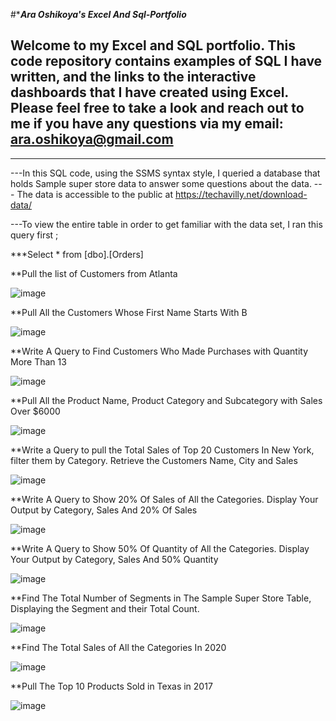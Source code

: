 #****Ara Oshikoya's Excel And Sql-Portfolio***

## Welcome to my Excel and SQL portfolio. This code repository contains examples of SQL I have written,	and the links to the interactive dashboards that I have created using Excel. Please feel free to take a look and reach out to me if you have any questions via	my email: ara.oshikoya@gmail.com										


_____________________________________

---In this SQL code, using the SSMS syntax style, I queried a database that holds Sample super store data to answer some questions about the data.
--- The data is accessible to the public at https://techavilly.net/download-data/


---To view the entire table in order to get familiar with the data set, I ran this query first ;

***Select * from [dbo].[Orders]

**Pull the list of Customers from Atlanta 

![image](https://github.com/AraOshikoya/Excel-Projects/assets/132147652/60f24d39-3a9b-4c0b-be12-72eb8d112f40)

  **Pull All the Customers Whose First Name Starts With B

![image](https://github.com/AraOshikoya/Excel-Projects/assets/132147652/0277cf53-64d6-4ec9-b05e-e3d1eb365117)

**Write A Query to Find Customers Who Made Purchases with Quantity More Than 13

![image](https://github.com/AraOshikoya/Excel-Projects/assets/132147652/c79a8c32-cd4d-4d63-a195-750d04e21573)

**Pull All the Product Name, Product Category and Subcategory with Sales Over $6000

![image](https://github.com/AraOshikoya/Excel-Projects/assets/132147652/64285fdf-597c-4e3e-9c86-9d636bfd1404)

**Write a Query to pull the Total Sales of Top 20 Customers In New York, filter them by Category. Retrieve the Customers Name, City and Sales

![image](https://github.com/AraOshikoya/Excel-Projects/assets/132147652/f7ac3abc-c936-4fcc-9e81-189d58d98c9c)

**Write A Query to Show 20% Of Sales of All the Categories. Display Your Output by Category, Sales And 20% Of Sales

![image](https://github.com/AraOshikoya/Excel-Projects/assets/132147652/1d5f6da0-fa09-4764-b353-cb3cf66f8e90)

**Write A Query to Show 50% Of Quantity of All the Categories. Display Your Output by Category, Sales And 50% Quantity

![image](https://github.com/AraOshikoya/Excel-Projects/assets/132147652/ffefdcea-bb91-44db-ad6e-2f473fb31997)

**Find The Total Number of Segments in The Sample Super Store Table, Displaying the Segment and their Total Count.

![image](https://github.com/AraOshikoya/Excel-Projects/assets/132147652/ab676719-0e3f-4d07-b734-e0f2f6bd52a4)

**Find The Total Sales of All the Categories In 2020

![image](https://github.com/AraOshikoya/Excel-Projects/assets/132147652/cd92202b-293e-41ca-b768-87dc395728b3)

**Pull The Top 10 Products Sold in Texas in 2017

![image](https://github.com/AraOshikoya/Excel-Projects/assets/132147652/2fd006c0-0791-4bd4-901c-73028bc92947)








